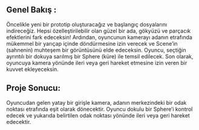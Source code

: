 ## Genel Bakış :
Öncelikle yeni bir prototip oluşturacağız ve başlangıç dosyalarını indireceğiz. Hepsi özelleştirilebilir olan güzel bir ada, gökyüzü ve parçacık efektlerini fark edeceksin! Ardından, oyuncunun kamerayı adanın etrafında mükemmel bir yarıçap içinde döndürmesine izin verecek ve Scene’in (sahnenin) muhteşem bir görüntüsünü elde edeceksin. Oyuncu, seçtiğin ayrıntılı bir dokuya sarılmış bir Sphere (küre) ile temsil edilecek. Son olarak, oyuncuya kamera yönünde ileri veya geri hareket etmesine izin veren bir kuvvet ekleyeceksin.
 
## Proje Sonucu:
Oyuncudan gelen yatay bir girişle kamera, adanın merkezindeki bir odak noktası etrafında eşit olarak dönecektir. Oyuncu dokulu bir Sphere’i kontrol edecek ve yukarıda belirtilen odak noktası yönünde ileri veya geri hareket edecektir.

